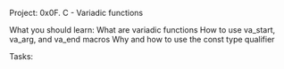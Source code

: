 Project: 0x0F. C - Variadic functions

What you should learn:
     What are variadic functions
     How to use va_start, va_arg, and va_end macros
     Why and how to use the const type qualifier

Tasks:
